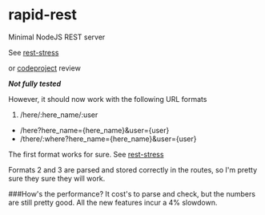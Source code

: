 rapid-rest
==========

Minimal NodeJS REST server

See [rest-stress](https://github.com/knowlecules/rest-stress)

or [codeproject](http://www.codeproject.com/Articles/379614/NodeJS-REST-server-trials-to-validate-effective-sc) review 

***Not fully tested***

However, it should now work with the following URL formats

 1. /here/:here_name/:user
 + /here?here_name={here_name}&user={user}
 + /there/:where?here_name={here_name}&user={user}

The first format works for sure. See [rest-stress](https://github.com/knowlecules/rest-stress)

Formats 2 and 3 are parsed and stored correctly in the routes, so I'm pretty sure they sure they will work.

###How's the performance?
It cost's to parse and check, but the numbers are still pretty good. All the new features incur a 4% slowdown.